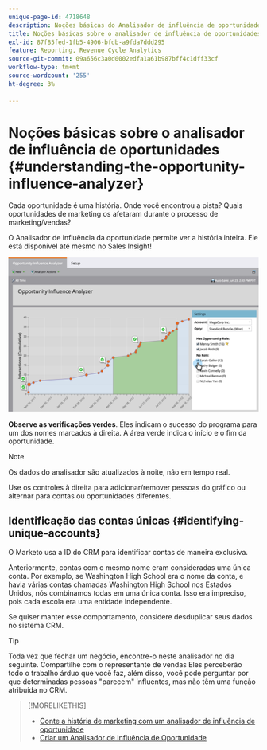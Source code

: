 ```yaml
---
unique-page-id: 4718648
description: Noções básicas do Analisador de influência de oportunidade - Documentação do Marketo - Documentação do produto
title: Noções básicas sobre o analisador de influência de oportunidades
exl-id: 87f85fed-1fb5-4906-bfdb-a9fda7ddd295
feature: Reporting, Revenue Cycle Analytics
source-git-commit: 09a656c3a0d0002edfa1a61b987bff4c1dff33cf
workflow-type: tm+mt
source-wordcount: '255'
ht-degree: 3%

---
```


# Noções básicas sobre o analisador de influência de oportunidades {#understanding-the-opportunity-influence-analyzer}

Cada oportunidade é uma história. Onde você encontrou a pista? Quais oportunidades de marketing os afetaram durante o processo de marketing/vendas?

O Analisador de influência da oportunidade permite ver a história inteira. Ele está disponível até mesmo no Sales Insight!

![](assets/image2015-6-23-14-3a43-3a35-1.png)

**Observe as verificações verdes**. Eles indicam o sucesso do programa para um dos nomes marcados à direita. A área verde indica o início e o fim da oportunidade.

>[!NOTE]
>
>Os dados do analisador são atualizados à noite, não em tempo real.

Use os controles à direita para adicionar/remover pessoas do gráfico ou alternar para contas ou oportunidades diferentes.

## Identificação das contas únicas {#identifying-unique-accounts}

O Marketo usa a ID do CRM para identificar contas de maneira exclusiva.

Anteriormente, contas com o mesmo nome eram consideradas uma única conta. Por exemplo, se Washington High School era o nome da conta, e havia várias contas chamadas Washington High School nos Estados Unidos, nós combinamos todas em uma única conta. Isso era impreciso, pois cada escola era uma entidade independente.

Se quiser manter esse comportamento, considere desduplicar seus dados no sistema CRM.

>[!TIP]
>
>Toda vez que fechar um negócio, encontre-o neste analisador no dia seguinte. Compartilhe com o representante de vendas Eles perceberão todo o trabalho árduo que você faz, além disso, você pode perguntar por que determinadas pessoas &quot;parecem&quot; influentes, mas não têm uma função atribuída no CRM.

>[!MORELIKETHIS]
>
>* [Conte a história de marketing com um analisador de influência de oportunidade](/help/marketo/product-docs/reporting/revenue-cycle-analytics/opportunity-influence-analyzer/tell-the-marketing-story-with-an-opportunity-influence-analyzer.md)
>* [Criar um Analisador de Influência de Oportunidade](/help/marketo/product-docs/reporting/revenue-cycle-analytics/opportunity-influence-analyzer/create-an-opportunity-influence-analyzer.md)
